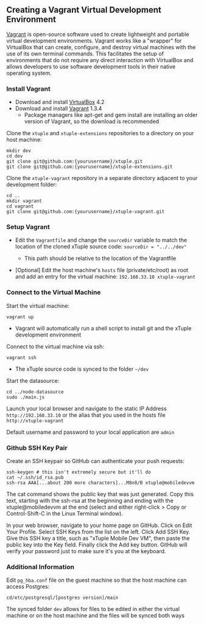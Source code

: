 ## Creating a Vagrant Virtual Development Environment ##

[Vagrant](http://docs.vagrantup.com/v2/why-vagrant/index.html) is open-source software used to create lightweight and portable virtual development environments. Vagrant works like a "wrapper" for VirtualBox that can create, configure, and destroy virtual machines with the use of its own terminal commands. This facilitates the setup of environments that do not require any direct interaction with VirtualBox and allows developers to use software development tools in their native operating system.

###  Install Vagrant ###

- Download and install [VirtualBox](https://www.virtualbox.org/wiki/Downloads) 4.2
- Download and install [Vagrant](http://downloads.vagrantup.com/tags/v1.3.4) 1.3.4
  - Package managers like apt-get and gem install are installing an older version of Vagrant, so the download is recommended

Clone the `xtuple` and `xtuple-extensions` repositories to a directory on your host machine:

    mkdir dev
    cd dev
    git clone git@github.com:{yourusername}/xtuple.git
    git clone git@github.com:{yourusername}/xtuple-extensions.git
    
Clone the `xtuple-vagrant` repository in a separate directory adjacent to your development folder:

    cd ..
    mkdir vagrant
    cd vagrant
    git clone git@github.com:{yourusername}/xtuple-vagrant.git
    
### Setup Vagrant ###

- Edit the `Vagrantfile` and change the `sourceDir` variable to match the location of the cloned xTuple source code: `sourceDir = "../../dev"`
  - This path should be relative to the location of the Vagrantfile

- [Optional] Edit the host machine's `hosts` file (private/etc/root) as root and add an entry for the virtual machine: `192.168.33.10 xtuple-vagrant`

### Connect to the Virtual Machine ###

Start the virtual machine:
    
    vagrant up
- Vagrant will automatically run a shell script to install git and the xTuple development environment 

Connect to the virtual machine via ssh:
    
    vagrant ssh
- The xTuple source code is synced to the folder `~/dev`


Start the datasource:

    cd ../node-datasource
    sudo ./main.js

Launch your local browser and navigate to the static IP Address `http://192.168.33.10` or 
the alias that you used in the hosts file `http://xtuple-vagrant`

Default username and password to your local application are `admin`

### Github SSH Key Pair ###
Create an SSH keypair so GitHub can authenticate your push requests:

    ssh-keygen # this isn't extremely secure but it'll do
    cat ~/.ssh/id_rsa.pub
    ssh-rsa AAA[...about 200 more characters]...M8n8/B xtuple@mobiledevvm

The cat command shows the public key that was just generated. Copy this text, starting with the ssh-rsa at the beginning and ending with the xtuple@mobiledevvm at the end (select and either right-click > Copy or Control-Shift-C in the Linux Terminal window).

In your web browser, navigate to your home page on GitHub. Click on Edit Your Profile. Select SSH Keys from the list on the left. Click Add SSH Key. Give this SSH key a title, such as "xTuple Mobile Dev VM", then paste the public key into the Key field. Finally click the Add key button. GitHub will verify your password just to make sure it's you at the keyboard.

### Additional Information ###

Edit `pg_hba.conf` file on the guest machine so that the host machine can access Postgres: 

    cd/etc/postgresql/[postgres version]/main

The synced folder ```dev``` allows for files to be edited in either the virtual machine or on the host machine and the files will be synced both ways
